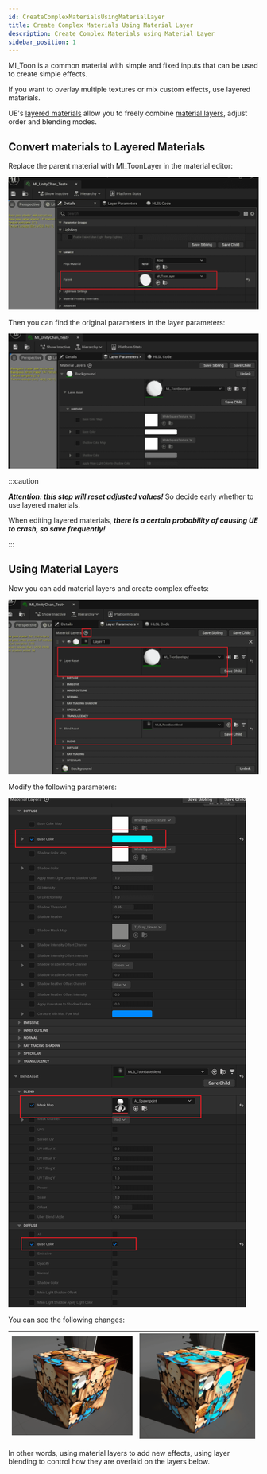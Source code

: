 ```yaml
---
id: CreateComplexMaterialsUsingMaterialLayer
title: Create Complex Materials Using Material Layer
description: Create Complex Materials using Material Layer
sidebar_position: 1
---
```


MI_Toon is a common material with simple and fixed inputs that can be used to create simple effects.  

If you want to overlay multiple textures or mix custom effects, use layered materials.

UE's [layered materials](https://docs.unrealengine.com/5.1/zh-CN/layering-materials-in-unreal-engine/) allow you to freely combine [material layers](https://docs.unrealengine.com/5.1/zh-CN/using-material-layers-in-unreal-engine/), adjust order and blending modes.

## Convert materials to Layered Materials 

Replace the parent material with MI_ToonLayer in the material editor:

![image-20230330232210816](./assets/image-20230330232210816.png)

Then you can find the original parameters in the layer parameters:

![image-20230330232349505](./assets/image-20230330232349505.png)

:::caution

_**Attention: this step will reset adjusted values!**_ So decide early whether to use layered materials.

When editing layered materials, _**there is a certain probability of causing UE to crash, so save frequently!**_

:::

## Using Material Layers 

Now you can add material layers and create complex effects:

![image-20230330235647030](./assets/image-20230330235647030.png)

Modify the following parameters:

![image-20230331001354610](./assets/image-20230331001354610.png)

You can see the following changes:

| ![image-20230331001544521](./assets/image-20230331001544521.png '禁用图层') | ![image-20230331002251272](./assets/image-20230331002251272.png '启用图层') |
| ------------------------------------------------------------ | ------------------------------------------------------------ |

In other words, using material layers to add new effects, using layer blending to control how they are overlaid on the layers below.

